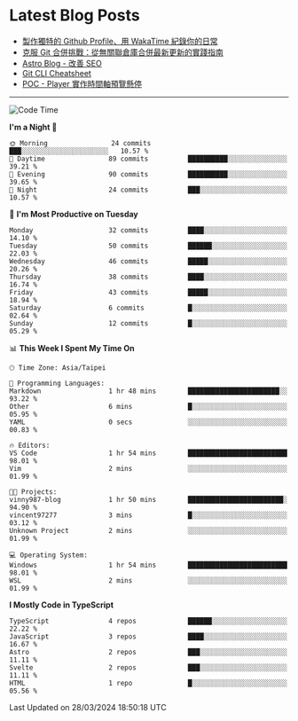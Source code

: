 # Latest Blog Posts
<!-- BLOG-POST-LIST:START -->
- [製作獨特的 Github Profile、用 WakaTime 紀錄你的日常](https://blog.vinny987.xyz/blog/2024/create-a-unique-github-profile-and-track-your-daily-activities-with-wakatime/)
- [克服 Git 合併挑戰：從無關聯倉庫合併最新更新的實踐指南](https://blog.vinny987.xyz/blog/2024/overcoming-git-merge-challenges-a-practical-guide-to-merging-updates-from-unrelated-repositories/)
- [Astro Blog - 改善 SEO](https://blog.vinny987.xyz/blog/2024/astro-blog-enhance-seo/)
- [Git CLI Cheatsheet](https://blog.vinny987.xyz/blog/2024/git-cli-cheatsheet/)
- [POC - Player 實作時間軸預覽懸停](https://blog.vinny987.xyz/blog/2024/poc-player-implementation-of-timeline-preview-on-hover/)
<!-- BLOG-POST-LIST:END -->

---

<!--START_SECTION:waka-->
![Code Time](http://img.shields.io/badge/Code%20Time-4%20hrs%2027%20mins-blue)

**I'm a Night 🦉** 

```text
🌞 Morning                24 commits          ███░░░░░░░░░░░░░░░░░░░░░░   10.57 % 
🌆 Daytime                89 commits          ██████████░░░░░░░░░░░░░░░   39.21 % 
🌃 Evening                90 commits          ██████████░░░░░░░░░░░░░░░   39.65 % 
🌙 Night                  24 commits          ███░░░░░░░░░░░░░░░░░░░░░░   10.57 % 
```
📅 **I'm Most Productive on Tuesday** 

```text
Monday                   32 commits          ████░░░░░░░░░░░░░░░░░░░░░   14.10 % 
Tuesday                  50 commits          ██████░░░░░░░░░░░░░░░░░░░   22.03 % 
Wednesday                46 commits          █████░░░░░░░░░░░░░░░░░░░░   20.26 % 
Thursday                 38 commits          ████░░░░░░░░░░░░░░░░░░░░░   16.74 % 
Friday                   43 commits          █████░░░░░░░░░░░░░░░░░░░░   18.94 % 
Saturday                 6 commits           █░░░░░░░░░░░░░░░░░░░░░░░░   02.64 % 
Sunday                   12 commits          █░░░░░░░░░░░░░░░░░░░░░░░░   05.29 % 
```


📊 **This Week I Spent My Time On** 

```text
🕑︎ Time Zone: Asia/Taipei

💬 Programming Languages: 
Markdown                 1 hr 48 mins        ███████████████████████░░   93.22 % 
Other                    6 mins              █░░░░░░░░░░░░░░░░░░░░░░░░   05.95 % 
YAML                     0 secs              ░░░░░░░░░░░░░░░░░░░░░░░░░   00.83 % 

🔥 Editors: 
VS Code                  1 hr 54 mins        █████████████████████████   98.01 % 
Vim                      2 mins              ░░░░░░░░░░░░░░░░░░░░░░░░░   01.99 % 

🐱‍💻 Projects: 
vinny987-blog            1 hr 50 mins        ████████████████████████░   94.90 % 
vincent97277             3 mins              █░░░░░░░░░░░░░░░░░░░░░░░░   03.12 % 
Unknown Project          2 mins              ░░░░░░░░░░░░░░░░░░░░░░░░░   01.99 % 

💻 Operating System: 
Windows                  1 hr 54 mins        █████████████████████████   98.01 % 
WSL                      2 mins              ░░░░░░░░░░░░░░░░░░░░░░░░░   01.99 % 
```

**I Mostly Code in TypeScript** 

```text
TypeScript               4 repos             ██████░░░░░░░░░░░░░░░░░░░   22.22 % 
JavaScript               3 repos             ████░░░░░░░░░░░░░░░░░░░░░   16.67 % 
Astro                    2 repos             ███░░░░░░░░░░░░░░░░░░░░░░   11.11 % 
Svelte                   2 repos             ███░░░░░░░░░░░░░░░░░░░░░░   11.11 % 
HTML                     1 repo              █░░░░░░░░░░░░░░░░░░░░░░░░   05.56 % 
```




 Last Updated on 28/03/2024 18:50:18 UTC
<!--END_SECTION:waka-->

<!--
**vincent97277/vincent97277** is a ✨ _special_ ✨ repository because its `README.md` (this file) appears on your GitHub profile.

Here are some ideas to get you started:

- 🔭 I’m currently working on ...
- 🌱 I’m currently learning ...
- 👯 I’m looking to collaborate on ...
- 🤔 I’m looking for help with ...
- 💬 Ask me about ...
- 📫 How to reach me: ...
- 😄 Pronouns: ...
- ⚡ Fun fact: ...
-->

